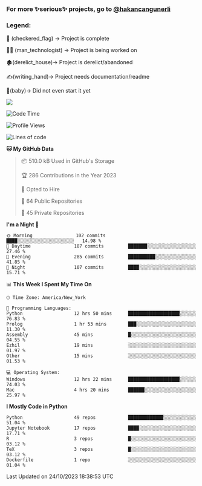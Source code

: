 ### For more ✨serious✨ projects, go to [@hakancangunerli](https://github.com/hakancangunerli)


### Legend:


🏁 (checkered_flag) -> Project is complete

👨‍💻 (man_technologist)   -> Project is being worked on

🏚️(derelict_house)-> Project is derelict/abandoned

✍️(writing_hand)-> Project needs documentation/readme

👶(baby)-> Did not even start it yet

![](https://github-readme-stats.vercel.app/api/top-langs/?username=hakancangunerli&layout=compact&hide=tex,html,shell,CSS,Ruby,Makefile,EmberScript,MATLAB,C&langs_count=6&exclude_repo=2015-csharp,gt_code,gsu_code,uga_code,uga_robotics)

<!--START_SECTION:waka-->
![Code Time](http://img.shields.io/badge/Code%20Time-566%20hrs%2012%20mins-blue)

![Profile Views](http://img.shields.io/badge/Profile%20Views-1-blue)

![Lines of code](https://img.shields.io/badge/From%20Hello%20World%20I%27ve%20Written-3.1%20million%20lines%20of%20code-blue)

**🐱 My GitHub Data** 

> 📦 510.0 kB Used in GitHub's Storage 
 > 
> 🏆 286 Contributions in the Year 2023
 > 
> 💼 Opted to Hire
 > 
> 📜 64 Public Repositories 
 > 
> 🔑 45 Private Repositories 
 > 
**I'm a Night 🦉** 

```text
🌞 Morning                102 commits         ████░░░░░░░░░░░░░░░░░░░░░   14.98 % 
🌆 Daytime                187 commits         ███████░░░░░░░░░░░░░░░░░░   27.46 % 
🌃 Evening                285 commits         ██████████░░░░░░░░░░░░░░░   41.85 % 
🌙 Night                  107 commits         ████░░░░░░░░░░░░░░░░░░░░░   15.71 % 
```


📊 **This Week I Spent My Time On** 

```text
🕑︎ Time Zone: America/New_York

💬 Programming Languages: 
Python                   12 hrs 50 mins      ███████████████████░░░░░░   76.83 % 
Prolog                   1 hr 53 mins        ███░░░░░░░░░░░░░░░░░░░░░░   11.30 % 
Assembly                 45 mins             █░░░░░░░░░░░░░░░░░░░░░░░░   04.55 % 
Ezhil                    19 mins             ░░░░░░░░░░░░░░░░░░░░░░░░░   01.97 % 
Other                    15 mins             ░░░░░░░░░░░░░░░░░░░░░░░░░   01.53 % 

💻 Operating System: 
Windows                  12 hrs 22 mins      ███████████████████░░░░░░   74.03 % 
Mac                      4 hrs 20 mins       ██████░░░░░░░░░░░░░░░░░░░   25.97 % 
```

**I Mostly Code in Python** 

```text
Python                   49 repos            █████████████░░░░░░░░░░░░   51.04 % 
Jupyter Notebook         17 repos            ████░░░░░░░░░░░░░░░░░░░░░   17.71 % 
R                        3 repos             █░░░░░░░░░░░░░░░░░░░░░░░░   03.12 % 
TeX                      3 repos             █░░░░░░░░░░░░░░░░░░░░░░░░   03.12 % 
Dockerfile               1 repo              ░░░░░░░░░░░░░░░░░░░░░░░░░   01.04 % 
```




 Last Updated on 24/10/2023 18:38:53 UTC
<!--END_SECTION:waka-->


